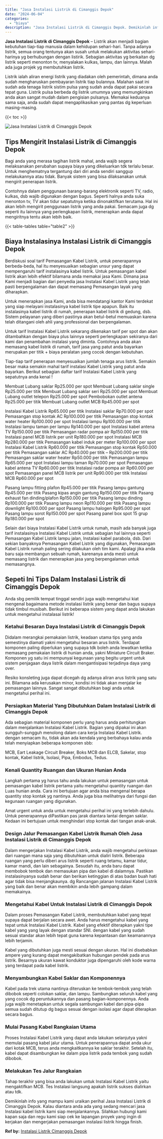 ```yaml
---
title: "Jasa Instalasi Listrik di Cimanggis Depok"
date: "2024-06-04"
categories: 
  - "biaya"
description: "Jasa Instalasi Listrik di Cimanggis Depok. Demikinlah info yang mampu kami uraikan perihal Jasa Instalasi Listrik di Cimanggis Depok. Kalau diantara anda ada..."
---
```


**Jasa Instalasi Listrik di Cimanggis Depok** – Listrik akan menjadi bagian kebutuhan tiap-tiap manusia dalam kehidupan sehari-hari. Tanpa adanya listrik, semua orang tentunya akan susah untuk melakukan aktivitas sehari-harinya yg berhubungan dengan listirik. Sebagian aktivitas yg berkaitan dg listrik seperti menonton tv, menyalakan kulkas, lampu, dan lainnya. Malah ada juga projek yg membutuhkan listrik.

Listrik ialah aliran energi listrik yang diadakan oleh pemerintah, dimana anda sudah mengharuskan pembayaran listrik tiap bulannya. Malahan saat ini sudah ada tenaga listrik sistim pulsa yang sudah anda dapat pakai secara tepat guna. Listrik pulsa berbeda dg listrik umumnya yang memungkinkan anda akan sangat mudah dalam pengisian pulsanya. Memakai keduanya sama saja, anda sudah dapat mengaplikasikan yang pantas dg keperluan masing-masing.

{{< toc >}}

![Jasa Instalasi Listrik di Cimanggis Depok](/images/instalasi-listrik-murah30.png)

## Tips Mengirit Instalasi Listrik di Cimanggis Depok

Bagi anda yang merasa tagihan listrik mahal, anda wajib segera melaksanakan perubahan supaya biaya yang dikeluarkan tdk terlalu besar. Untuk menghematnya tergantung dari diri anda sendiri sanggup melakukannya atau tidak. Banyak sistem yang bisa dilaksanakan untuk mengirit penerapan listrik.

Contohnya dalam penggunaan barang-barang elektronik seperti TV, radio, kulkas, dsb wajib digunakan dengan bagus. Seperti halnya anda suka menonton tv, TV akan tidur sepatutnya ketika dinonaktifkan terutama. Hal ini akan lebih mengirit penggunaan listrik yang anda pakai. Semacam juga dg seperti itu lainnya yang perlengkapan listrik, menerapkan anda dapat mengiritnya tentu akan lebih baik.

{{< table-tables table="table2" >}}

## Biaya Instalasinya Instalasi Listrik di Cimanggis Depok

Berdiskusi soal tarif Pemasangan Kabel Listrik, untuk penerapannya berbeda-beda, hal itu menyesuaikan sebagian unsur yang dapat mempengaruhi tarif instalasinya kabel listrik. Untuk pemasangan kabel listrik akan lebih efektif bilamana anda memakai jasa Kami. Dimana jasa Kami menjadi bagian dari penyedia jasa Instalasi Kabel Listrik yang telah pasti berpengalaman dan dapat memasang Pemasangan layak yang diharapkan.

Untuk menerapkan jasa Kami, anda bisa mendatangi kantor Kami terdekat yang siap melayani instalasinya kabel listrik tipe apapun. Baik itu instalasinya kabel listrik di rumah, penerapan kabel listrik di gedung, dsb. Sistem pelayanan yang diberi pastinya akan betul-betul memuaskan karena telah ditangani oleh ahli yang professional dan berpengalaman.

Untuk tarif Instalasi Kabel Listrik sekarang dikenakan tarif per spot dan akan ditambahkan dengan biaya plus lainnya seperti perlengkapan sekiranya dari kami dan penambahan instalasi yang diminta. Contohnya anda akan memasang kabel listrik di rumah, tarif jasa yang patut anda bayarkan merupakan per titik + biaya peralatan yang cocok dengan kebutuhan.

Tiap-tiap tarif penerapan menyesuaikan jumlah tenaga arus listrik. Semakin besar maka semakin mahal tarif instalasi Kabel Listrik yang patut anda bayarkan. Berikut sebagian daftar tarif Instalasi Kabel Listrik yang sepatutnya anda kenal !

Membuat Lubang saklar Rp25.000 per spot Membuat Lubang saklar single Rp25.000 per titik Membuat Lubang saklar seri Rp25.000 per spot Membuat Lubang outlet telepon Rp25.000 per spot Pembobokan outlet antena Rp25.000 per titik Membuat Lubang outlet MCB Rp45.000 per spot

Instalasi Kabel Listrik Rp65.000 per titik Instalasi saklar Rp70.000 per spot Pemasangan stop kontak AC Rp100.000 per titik Pemasangan stop kontak water heater Rp100.000 per spot Instalasi lampu Rp100.000 per titik Instalasi lampu taman per lampu Rp140.000 per spot Instalasi kabel antena TV Rp150.000 per titik Pemasangan radar pompa air Rp150.000 per titik Instalasi panel MCB listrik per unit Rp180.000 per spot Instalasi MCB Rp280.000 per titik Pemasangan kabel induk per meter Rp100.000 per spot Instalasi Kabel Listrik Rp60.000 per titik Pemasangan stop kontak Rp50.000 per titik Pemasangan saklar AC Rp40.000 per titik – Rp200.000 per titik Pemasangan saklar water heater Rp50.000 per titik Pemasangan lampu Rp65.000 per spot Instalasi lampu taman Rp70.000 per spot Pemasangan kabel antena TV Rp60.000 per titik Instalasi radar pompa air Rp60.000 per spot Pemasangan panel MCB listrik per unit Rp90.000 per titik Instalasi MCB Rp60.000 per spot

Pasang lampu fitting plafon Rp45.000 per titik Pasang lampu gantung Rp45.000 per titik Pasang kipas angin gantung Rp150.000 per titik Pasang exhaust fan dinding/plafon Rp150.000 per titik Pasang lampu dinding Rp100.000 per titik Pasang lampu neon Rp110.000 per titik Pasang lampu downlight Rp100.000 per spot Pasang lampu halogen Rp95.000 per spot Pasang lampu sorot Rp150.000 per spot Pasang panel box spot 15 grup Rp180.000 per spot

Selain dari biaya Instalasi Kabel Listrik untuk rumah, masih ada banyak juga tarif instalasinya Instalasi Kabel Listrik untuk sebagian hal lainnya seperti Pemasangan Kabel Listrik lampu jalan, Instalasi kabel parabola, dsb. Dari sekian banyaknya Pemasangan Kabel Listrik yang digunakan, Pemasangan Kabel Listrik rumah paling sering dilakukan oleh tim kami. Apalagi jika anda baru saja membangun sebuah rumah, karenanya anda mesti untuk memasang listrik dan menerapkan jasa yang berpengalaman untuk memasangnya.

## Sepeti Ini Tips Dalam Instalasi Listrik di Cimanggis Depok


Anda sbg pemilik tempat tinggal sendiri juga wajib mengetahui kiat mengenal bagaimana metode instalasi listrik yang benar dan bagus supaya tidak timbul musibah. Berikut ini beberapa sistem yang dapat anda lakukan untuk mengetahui instalasai listrik!

### Ketahui Besaran Daya Instalasi Listrik di Cimanggis Depok

Didalam merangkai pemakaian listrik, keadaan utama tips yang anda semestinya diamati yakni mengetahui besaran arus listrik. Terdapat komponen paling diperlukan yang supaya tdk boleh anda lewatkan ketika memasang pemakaian listrik di hunian anda, yakni Miniature Circuit Braker. Komponen yg satu ini mempunyai kegunaan yang begitu urgent untuk sistem penjagaan daya listrik dalam mengantisipasi terjadinya daya yang over.

Resiko konsleting juga dapat dicegah dg adanya aliran arus listrik yang satu ini. Bilamana ada kerusakan minor, kondisi ini tidak akan menjalar ke pemasangan lainnya. Sangat sangat dibutuhkan bagi anda untuk mengetahui perihal ini.

### Persiapkan Material Yang Dibutuhkan Dalam Instalasi Listrik di Cimanggis Depok

Ada sebagian material komponen perlu yang harus anda perhitungkan dalam menjalankan Instalasi Kabel Listrik. Bagian yang dipakai ini akan sungguh-sungguh menolong dalam cara kerja Instalasi Kabel Listrik. dengan semacam itu, tidak akan ada kendala yang berbahaya kalau anda telah menyiapkan beberapa komponen sbb:

MCB, Eart Leakage Circuit Breaker, Boks MCB dan ELCB, Sakelar, stop kontak, Kabel listrik, Isolasi, Pipa, Embodus, Tedus.

### Kenali Quantity Ruangan dan Ukuran Hunian Anda

Langkah pertama yg harus tahu anda lakukan untuk pemasangan untuk pemasangan kabel listrik pertama yaitu mengetahui quantity ruangan dan Luas hunian anda. Cara ini bertujuan agar anda bisa mengenal berapa quantity stop kontak yg nantinya. Anda juga bisa melihatnya dari fungsi dan kegunaan ruangan yang digunakan.

Amat urgent untuk anda untuk mengetahui perihal ini yang terlebih dahulu. Untuk penerapannya diPastikan pas jarak diantara lantai dengan saklar. Kedaan ini bertujuan untuk menghindari stop kontak dari tangan anak-anak.

### Design Jalur Pemasangan Kabel Listrik Rumah Oleh Jasa Instalasi Listrik di Cimanggis Depok

Dalam mengerjakan Instalasi Kabel Listrik, anda wajib mengetahui perkiraan dari ruangan mana saja yang dibutuhkan untuk dialiri listrik. Beberapa ruangan yang perlu diberi arus listrik seperti ruang tetamu, kamar tidur, kamar mandi, dan lain sebagainya. Sesudah itu, anda baru dapat membobok tembok dan memasukan pipa dan kabel di dalamnya. Pastikan instalasinyanya sudah benar dan berikan ketinggian di atas badan buah hati agar tidak bisa menjangkaunya. dg Rancangan jalanan Instalasi Kabel Listrik yang baik dan benar akan membikin anda lebih gampang dalam memakainya.

### Mengetahui Kabel Untuk Instalasi Listrik di Cimanggis Depok

Dalam proses Pemasangan Kabel Listrik, membutuhkan kabel yang tepat supaya dapat berjalan secara awet. Anda harus mengetahui kabel yang tepat untuk Instalasi Kabel Listrik. Kabel yang efektif diterapkan yakni tipe kabel yang yang layak dengan standar SNI. dengan kabel yang sudah sesuai standar akan lebih tepat guna karena kepantasan dan keamanannya lebih terjamin.

Kabel yang dibutuhkan juga mesti sesuai dengan ukuran. Hal ini disebabkan ampere yang kurang dapat mengakibatkan hubungan pendek pada arus listrik. Besarnya ukuran kawat konduktor juga dipengaruhi oleh kode warna yang terdapat pada kabel listrik.

### Menyambungkan Kabel Saklar dan Komponennya

Kabel pada trek utama nantinya diteruskan ke tembok-tembok yang telah dibobok seperti colokan saklar, dan lampu. Sambungkan seluruh kabel yang yang cocok dg peruntukannya dan pasang bagian-komponennya. Anda juga wajib menetapkan untuk segala sambungan kabel dan pipa-pipa semua sudah ditutup dg bagus sesuai dengan isolasi agar dapat diterapkan secara bagus.

### Mulai Pasang Kabel Rangkaian Utama

Proses Instalasi Kabel Listrik yang dapat anda lakukan selanjutya yakni memulai pasang kabel jalur utama. Untuk penerapannya dapat anda ukur dari kotak MCB, terus anda mengkaitkannya ke saklar terakhir. Setelah itu, kabel dapat disambungkan ke dalam pipa listrik pada tembok yang sudah dibobok.

### Melakukan Tes Jalur Rangkaian

Tahap terakhir yang bisa anda lakukan untuk Instalasi Kabel Listrik yaitu mengaktifkan MCB. Tes Instalasi langsung apakah listrik sukses dialirkan atau tdk.

Demikinlah info yang mampu kami uraikan perihal Jasa Instalasi Listrik di Cimanggis Depok. Kalau diantara anda ada yang sedang mencari jasa Instalasi kabel listrik kami siap menjalankannya. Silahkan hubungi kami kapan saja dan regu kami siap cek ke lapangan proyek yang ingin di kerjakan dan mengerjakan pemasangan instalasi listrik hingga finish.

**Ref by:** [Instalasi Listrik Cimanggis Depok](https://id.wikipedia.org/wiki/Instalasi)
